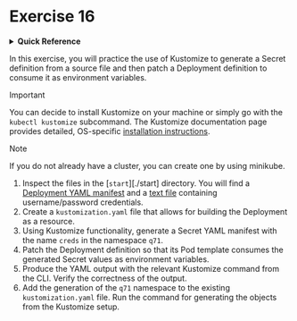 # Exercise 16

<details>
<summary><b>Quick Reference</b></summary>
<p>

* Namespace: `q71`<br>
* Documentation: [Kustomize](https://kustomize.io/)

</p>
</details>

In this exercise, you will practice the use of Kustomize to generate a Secret definition from a source file and then patch a Deployment definition to consume it as environment variables.

> [!IMPORTANT]
> You can decide to install Kustomize on your machine or simply go with the `kubectl kustomize` subcommand. The Kustomize documentation page provides detailed, OS-specific [installation instructions](https://kubectl.docs.kubernetes.io/installation/kustomize/).

> [!NOTE]
> If you do not already have a cluster, you can create one by using minikube.

1. Inspect the files in the [`start`][./start] directory. You will find a [Deployment YAML manifest](`./start/deployment.yml`) and a [text file](./start/basic-auth.txt) containing username/password credentials.
2. Create a `kustomization.yaml` file that allows for building the Deployment as a resource.
3. Using Kustomize functionality, generate a Secret YAML manifest with the name `creds` in the namespace `q71`.
4. Patch the Deployment definition so that its Pod template consumes the generated Secret values as environment variables.
5. Produce the YAML output with the relevant Kustomize command from the CLI. Verify the correctness of the output.
6. Add the generation of the `q71` namespace to the existing `kustomization.yaml` file. Run the command for generating the objects from the Kustomize setup.